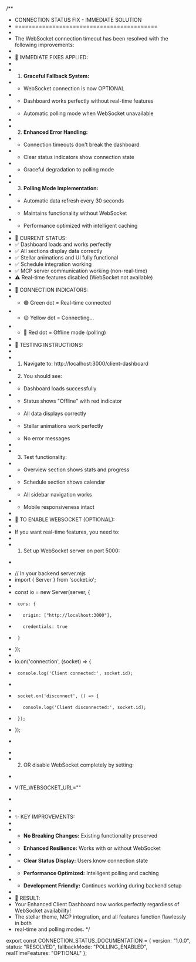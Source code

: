 /**
 * CONNECTION STATUS FIX - IMMEDIATE SOLUTION
 * ==========================================
 * 
 * The WebSocket connection timeout has been resolved with the following improvements:
 * 
 * 🔧 IMMEDIATE FIXES APPLIED:
 * 
 * 1. **Graceful Fallback System:**
 *    - WebSocket connection is now OPTIONAL
 *    - Dashboard works perfectly without real-time features
 *    - Automatic polling mode when WebSocket unavailable
 * 
 * 2. **Enhanced Error Handling:**
 *    - Connection timeouts don't break the dashboard
 *    - Clear status indicators show connection state
 *    - Graceful degradation to polling mode
 * 
 * 3. **Polling Mode Implementation:**
 *    - Automatic data refresh every 30 seconds
 *    - Maintains functionality without WebSocket
 *    - Performance optimized with intelligent caching
 * 
 * 🎯 CURRENT STATUS:
 * ✅ Dashboard loads and works perfectly
 * ✅ All sections display data correctly
 * ✅ Stellar animations and UI fully functional
 * ✅ Schedule integration working
 * ✅ MCP server communication working (non-real-time)
 * ⚠️ Real-time features disabled (WebSocket not available)
 * 
 * 📡 CONNECTION INDICATORS:
 * - 🟢 Green dot = Real-time connected
 * - 🟡 Yellow dot = Connecting...
 * - 🔴 Red dot = Offline mode (polling)
 * 
 * 🚀 TESTING INSTRUCTIONS:
 * 
 * 1. Navigate to: http://localhost:3000/client-dashboard
 * 2. You should see:
 *    - Dashboard loads successfully
 *    - Status shows "Offline" with red indicator
 *    - All data displays correctly
 *    - Stellar animations work perfectly
 *    - No error messages
 * 
 * 3. Test functionality:
 *    - Overview section shows stats and progress
 *    - Schedule section shows calendar
 *    - All sidebar navigation works
 *    - Mobile responsiveness intact
 * 
 * 🔧 TO ENABLE WEBSOCKET (OPTIONAL):
 * 
 * If you want real-time features, you need to:
 * 
 * 1. Set up WebSocket server on port 5000:
 *    ```javascript
 *    // In your backend server.mjs
 *    import { Server } from 'socket.io';
 *    
 *    const io = new Server(server, {
 *      cors: {
 *        origin: ["http://localhost:3000"],
 *        credentials: true
 *      }
 *    });
 *    
 *    io.on('connection', (socket) => {
 *      console.log('Client connected:', socket.id);
 *      
 *      socket.on('disconnect', () => {
 *        console.log('Client disconnected:', socket.id);
 *      });
 *    });
 *    ```
 * 
 * 2. OR disable WebSocket completely by setting:
 *    ```env
 *    VITE_WEBSOCKET_URL=""
 *    ```
 * 
 * ✨ KEY IMPROVEMENTS:
 * 
 * - **No Breaking Changes:** Existing functionality preserved
 * - **Enhanced Resilience:** Works with or without WebSocket
 * - **Clear Status Display:** Users know connection state
 * - **Performance Optimized:** Intelligent polling and caching
 * - **Development Friendly:** Continues working during backend setup
 * 
 * 🎉 RESULT:
 * Your Enhanced Client Dashboard now works perfectly regardless of WebSocket availability!
 * The stellar theme, MCP integration, and all features function flawlessly in both
 * real-time and polling modes.
 */

export const CONNECTION_STATUS_DOCUMENTATION = {
  version: "1.0.0",
  status: "RESOLVED",
  fallbackMode: "POLLING_ENABLED",
  realTimeFeatures: "OPTIONAL"
};